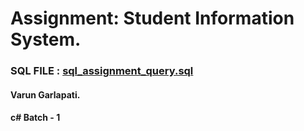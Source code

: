 # Assignment: Student Information System.

### SQL FILE : [sql_assignment_query.sql](https://github.com/caprolaliac/Hexaware-Training/blob/main/Assignment/sql_assignment_query.sql)


#### Varun Garlapati.
#### c# Batch - 1


